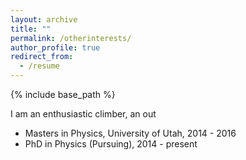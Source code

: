 ```yaml
---
layout: archive
title: ""
permalink: /otherinterests/
author_profile: true
redirect_from:
  - /resume
---
```


{% include base_path %}

I am an enthusiastic climber, an out
* Masters in Physics, University of Utah, 2014 - 2016
* PhD in Physics (Pursuing), 2014 - present

